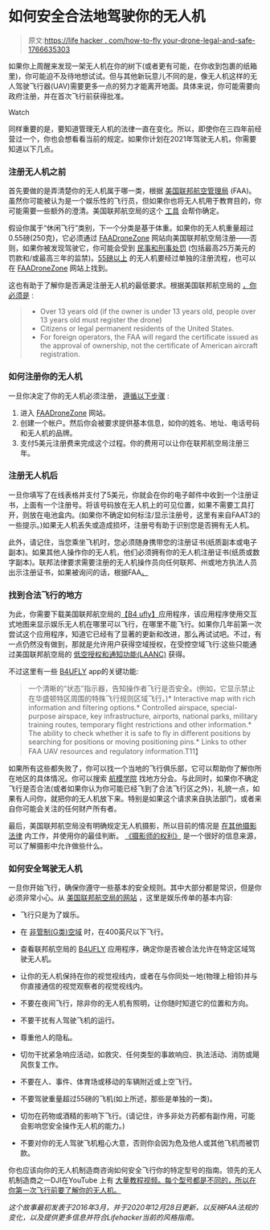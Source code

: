 # 如何安全合法地驾驶你的无人机

> 原文:[https://life hacker . com/how-to-fly your-drone-legal-and-safe-1766635303](https://lifehacker.com/how-to-fly-your-drone-legally-and-safely-1766635303)

如果你上周醒来发现一架无人机在你的树下(或者更有可能，在你收到包裹的纸箱里)，你可能迫不及待地想试试。但与其他新玩意儿不同的是，像无人机这样的无人驾驶飞行器(UAV)需要更多一点的努力才能离开地面。具体来说，你可能需要向政府注册，并在首次飞行前获得批准。

Watch

同样重要的是，要知道管理无人机的法律一直在变化。所以，即使你在三四年前经营过一个，你也会想看看当前的规定。如果你计划在2021年驾驶无人机，你需要知道以下几点。

### **注册无人机之前**

首先要做的是弄清楚你的无人机属于哪一类，根据 [美国联邦航空管理局](https://www.faa.gov/uas/) (FAA)。虽然你可能被认为是一个娱乐性的飞行员，但如果你也将无人机用于教育目的，你可能需要一些额外的澄清。美国联邦航空局的这个 [工具](https://www.faa.gov/uas/getting_started/user_identification_tool/) 会帮你确定。

假设你属于“休闲飞行”类别，下一个分类是基于体重。如果你的无人机重量超过0.55磅(250克)，它必须通过 [FAADroneZone](https://faadronezone.faa.gov/#/) 网站向美国联邦航空局注册——否则，如果你被发现驾驶它，你可能会受到 [民事和刑事处罚](https://www.faa.gov/uas/getting_started/register_drone/#:~:text=Failure%20to%20register%20a%20drone,to%20three%20(3)%20years.) (包括最高25万美元的罚款和/或最高三年的监禁)。[55磅以上](https://www.faa.gov/uas/resources/events_calendar/archive/2019_uas_symposium/media/How_To_Drone_Operations_Over_55_lbs.pdf) 的无人机要经过单独的注册流程，也可以在 [FAADroneZone](https://faadronezone.faa.gov/#/) 网站上找到。

这也有助于了解你是否满足注册无人机的最低要求。根据美国联邦航空局的 [，你必须是](https://www.faa.gov/uas/getting_started/register_drone/) :

> *   Over 13 years old (if the owner is under 13 years old, people over 13 years old must register the drone)
> *   Citizens or legal permanent residents of the United States.
> *   For foreign operators, the FAA will regard the certificate issued as the approval of ownership, not the certificate of American aircraft registration.

### **如何注册你的无人机**

一旦你决定了你的无人机必须注册， [遵循以下步骤](https://www.faa.gov/uas/getting_started/register_drone/) :

1.  进入 [FAADroneZone](https://faadronezone.faa.gov/#/) 网站。
2.  创建一个帐户。然后你会被要求提供基本信息，如你的姓名、地址、电话号码和无人机的品牌。
3.  支付5美元注册费来完成这个过程。你的费用可以让你在联邦航空局注册三年。

### **注册无人机后**

一旦你填写了在线表格并支付了5美元，你就会在你的电子邮件中收到一个注册证书，上面有一个注册号。将该号码放在无人机上的可见位置，如果不需要工具打开，则放在电池盒内。(如果你不确定如何标注/显示注册号，这里有来自FAAT3的一些提示。)如果无人机丢失或造成损坏，注册号有助于识别您是否拥有无人机。

此外，请记住，当您乘坐飞机时，您必须随身携带您的注册证书(纸质副本或电子副本)。如果其他人操作你的无人机，他们必须拥有你的无人机注册证书(纸质或数字副本)。联邦法律要求需要注册的无人机操作员向任何联邦、州或地方执法人员出示注册证书，如果被询问的话，根据FAA[。](https://www.faa.gov/uas/getting_started/register_drone/)

### **找到合法飞行的地方**

为此，你需要下载美国联邦航空局的[【B4 ufly】](https://www.faa.gov/uas/recreational_fliers/where_can_i_fly/b4ufly/)应用程序，该应用程序使用交互式地图来显示娱乐无人机在哪里可以飞行，在哪里不能飞行。如果你几年前第一次尝试这个应用程序，知道它已经有了显著的更新和改进，那么再试试吧。不过，有一点仍然没有做到，那就是允许用户获得空域授权，在受控空域飞行:这些只能通过美国联邦航空局的 [低空授权和通知功能(LAANC)](https://www.faa.gov/uas/programs_partnerships/data_exchange/) 获得。

不过这里有一些 [B4UFLY](https://www.faa.gov/uas/recreational_fliers/where_can_i_fly/b4ufly/) app的关键功能:

> 一个清晰的“状态”指示器，告知操作者飞行是否安全。(例如，它显示禁止在华盛顿特区周围的特殊飞行规则区域飞行。)*   Interactive map with rich information and filtering options.*   Controlled airspace, special-purpose airspace, key infrastructure, airports, national parks, military training routes, temporary flight restrictions and other information.*   The ability to check whether it is safe to fly in different positions by searching for positions or moving positioning pins.*   Links to other FAA UAV resources and regulatory information.T11】

如果所有这些都失败了，你可以找一个当地的飞行俱乐部，它可以帮助你了解你所在地区的具体情况。你可以搜索 [航模学院](http://www.modelaircraft.org/clubsearch.aspx) 找地方分会。与此同时，如果你不确定飞行是否合法(或者如果你认为你可能已经飞到了合法飞行区之外)，礼貌一点，如果有人问你，就把你的无人机放下来。特别是如果这个请求来自执法部门，或者来自你可能会关注的任何财产所有者。

最后，美国联邦航空局没有明确规定无人机摄影，所以目前的情况是 [在其他摄影法律](https://www.pcmag.com/news/drone-regulations-what-you-need-to-know) 内工作，并使用你的最佳判断。 [《摄影师的权利》](http://www.krages.com/ThePhotographersRight.pdf) 是一个很好的信息来源，可以了解摄影中允许做些什么。

### **如何安全驾驶无人机**

一旦你开始飞行，确保你遵守一些基本的安全规则。其中大部分都是常识，但是你必须非常小心。从 [美国联邦航空局的网站](https://www.faa.gov/uas/recreational_fliers/) ，这里是娱乐传单的基本内容:

*   飞行只是为了娱乐。
*   在 [非管制(G类)空域](https://www.faa.gov/regulations_policies/handbooks_manuals/aviation/phak/media/17_phak_ch15.pdf) 时，在400英尺以下飞行。

*   查看联邦航空局的 [B4UFLY](https://www.faa.gov/uas/recreational_fliers/where_can_i_fly/b4ufly/) 应用程序，确定你是否被合法允许在特定区域驾驶无人机。
*   让你的无人机保持在你的视觉视线内，或者在与你同处一地(物理上相邻)并与你直接通信的视觉观察者的视觉视线内。
*   不要在夜间飞行，除非你的无人机有照明，让你随时知道它的位置和方向。
*   不要干扰有人驾驶飞机的运行。
*   尊重他人的隐私。
*   切勿干扰紧急响应活动，如救灾、任何类型的事故响应、执法活动、消防或飓风恢复工作。
*   不要在人、事件、体育场或移动的车辆附近或上空飞行。
*   不要驾驶重量超过55磅的飞机(如上所述，那些是单独的一类)。
*   切勿在药物或酒精的影响下飞行。(请记住，许多非处方药都有副作用，可能会影响您安全操作无人机的能力。)
*   不要对你的无人驾驶飞机粗心大意，否则你会因为危及他人或其他飞机而被罚款。

你也应该向你的无人机制造商咨询如何安全飞行你的特定型号的指南。领先的无人机制造商之一DJI在YouTube 上有 [大量教程视频。每个型号都是不同的，所以在你第一次飞行前要了解你的无人机。](https://www.youtube.com/channel/UClH0xVO3zOfYdGjoPU6S2hw)

*这个故事最初发表于2016年3月，并于2020年12月28日更新，以反映FAA法规的变化，以及提供更多信息并符合Lifehacker当前的风格指南。*